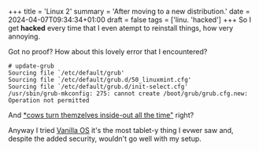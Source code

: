 +++
title = 'Linux 2'
summary = 'After moving to a new distribution.'
date = 2024-04-07T09:34:34+01:00
draft = false
tags = ['linu. 'hacked']
+++
So I get **hacked** every time that I even atempt to reinstall things, how very annoying.

Got no proof? How about this lovely error that I encountered?

```
# update-grub
Sourcing file `/etc/default/grub'
Sourcing file `/etc/default/grub.d/50_linuxmint.cfg'
Sourcing file `/etc/default/grub.d/init-select.cfg'
/usr/sbin/grub-mkconfig: 275: cannot create /boot/grub/grub.cfg.new: Operation not permitted
```

And [*cows turn themzelves inside-out all the time"](https://www.youtube.com/watch?v=xJ6vAAmoJHw) right?

Anyway I tried [Vanilla OS](https://vanillaos.org/) it's the most tablet-y thing I evwer saw and, despite the added security, wouldn't go well with my setup.
